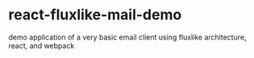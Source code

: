 # react-fluxlike-mail-demo

demo application of a very basic email client using fluxlike architecture, react, and webpack

